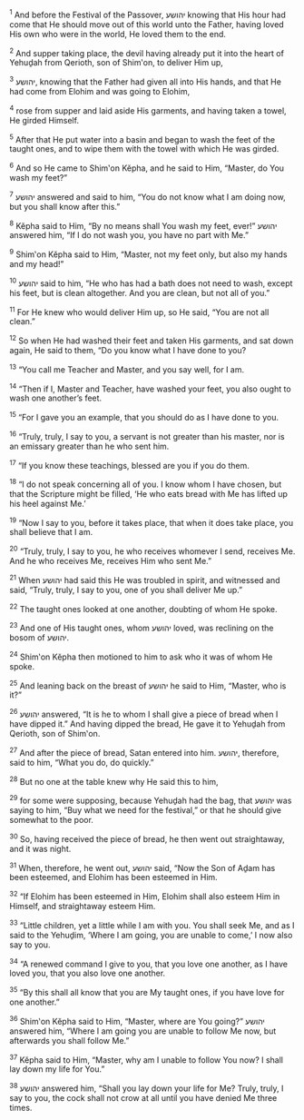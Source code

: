 <sup>1</sup> And before the Festival of the Passover, יהושע knowing that His hour had come that He should move out of this world unto the Father, having loved His own who were in the world, He loved them to the end.

<sup>2</sup> And supper taking place, the devil having already put it into the heart of Yehuḏah from Qerioth, son of Shim‛on, to deliver Him up,

<sup>3</sup> יהושע, knowing that the Father had given all into His hands, and that He had come from Elohim and was going to Elohim,

<sup>4</sup> rose from supper and laid aside His garments, and having taken a towel, He girded Himself.

<sup>5</sup> After that He put water into a basin and began to wash the feet of the taught ones, and to wipe them with the towel with which He was girded.

<sup>6</sup> And so He came to Shim‛on Kĕpha, and he said to Him, “Master, do You wash my feet?”

<sup>7</sup> יהושע answered and said to him, “You do not know what I am doing now, but you shall know after this.”

<sup>8</sup> Kĕpha said to Him, “By no means shall You wash my feet, ever!” יהושע answered him, “If I do not wash you, you have no part with Me.”

<sup>9</sup> Shim‛on Kĕpha said to Him, “Master, not my feet only, but also my hands and my head!”

<sup>10</sup> יהושע said to him, “He who has had a bath does not need to wash, except his feet, but is clean altogether. And you are clean, but not all of you.”

<sup>11</sup> For He knew who would deliver Him up, so He said, “You are not all clean.”

<sup>12</sup> So when He had washed their feet and taken His garments, and sat down again, He said to them, “Do you know what I have done to you?

<sup>13</sup> “You call me Teacher and Master, and you say well, for I am.

<sup>14</sup> “Then if I, Master and Teacher, have washed your feet, you also ought to wash one another’s feet.

<sup>15</sup> “For I gave you an example, that you should do as I have done to you.

<sup>16</sup> “Truly, truly, I say to you, a servant is not greater than his master, nor is an emissary greater than he who sent him.

<sup>17</sup> “If you know these teachings, blessed are you if you do them.

<sup>18</sup> “I do not speak concerning all of you. I know whom I have chosen, but that the Scripture might be filled, ‘He who eats bread with Me has lifted up his heel against Me.’

<sup>19</sup> “Now I say to you, before it takes place, that when it does take place, you shall believe that I am.

<sup>20</sup> “Truly, truly, I say to you, he who receives whomever I send, receives Me. And he who receives Me, receives Him who sent Me.”

<sup>21</sup> When יהושע had said this He was troubled in spirit, and witnessed and said, “Truly, truly, I say to you, one of you shall deliver Me up.”

<sup>22</sup> The taught ones looked at one another, doubting of whom He spoke.

<sup>23</sup> And one of His taught ones, whom יהושע loved, was reclining on the bosom of יהושע.

<sup>24</sup> Shim‛on Kĕpha then motioned to him to ask who it was of whom He spoke.

<sup>25</sup> And leaning back on the breast of יהושע he said to Him, “Master, who is it?”

<sup>26</sup> יהושע answered, “It is he to whom I shall give a piece of bread when I have dipped it.” And having dipped the bread, He gave it to Yehuḏah from Qerioth, son of Shim‛on.

<sup>27</sup> And after the piece of bread, Satan entered into him. יהושע, therefore, said to him, “What you do, do quickly.”

<sup>28</sup> But no one at the table knew why He said this to him,

<sup>29</sup> for some were supposing, because Yehuḏah had the bag, that יהושע was saying to him, “Buy what we need for the festival,” or that he should give somewhat to the poor.

<sup>30</sup> So, having received the piece of bread, he then went out straightaway, and it was night.

<sup>31</sup> When, therefore, he went out, יהושע said, “Now the Son of Aḏam has been esteemed, and Elohim has been esteemed in Him.

<sup>32</sup> “If Elohim has been esteemed in Him, Elohim shall also esteem Him in Himself, and straightaway esteem Him.

<sup>33</sup> “Little children, yet a little while I am with you. You shall seek Me, and as I said to the Yehuḏim, ‘Where I am going, you are unable to come,’ I now also say to you.

<sup>34</sup> “A renewed command I give to you, that you love one another, as I have loved you, that you also love one another.

<sup>35</sup> “By this shall all know that you are My taught ones, if you have love for one another.”

<sup>36</sup> Shim‛on Kĕpha said to Him, “Master, where are You going?” יהושע answered him, “Where I am going you are unable to follow Me now, but afterwards you shall follow Me.”

<sup>37</sup> Kĕpha said to Him, “Master, why am I unable to follow You now? I shall lay down my life for You.”

<sup>38</sup> יהושע answered him, “Shall you lay down your life for Me? Truly, truly, I say to you, the cock shall not crow at all until you have denied Me three times.


